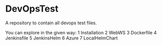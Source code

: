 # DevOpsTest
A repository to contain all devops test files.

You can explore in the given way:
1 Installation
2 WebWS
3 Dockerfile
4 Jenkinsfile
5 JenkinsHelm
6 Azure
7 LocalHelmChart
